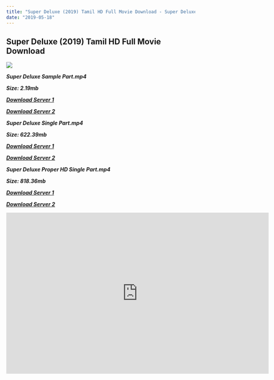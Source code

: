```yaml
---
title: "Super Deluxe (2019) Tamil HD Full Movie Download - Super Deluxe Tamil HD Movie Download"
date: "2019-05-18"
---
```


## Super Deluxe (2019) Tamil HD Full Movie Download 

![](https://images.moviebuff.com/4b34bec2-5baa-4897-ad69-3e6cfaa55351?w=1000)

**_Super Deluxe Sample Part.mp4_**

**_Size: 2.19mb_**

**_[Download Server 1](http://b7.wetransfer.vip/files/Tamil{3e481fa13b96e298813a968d76478a0dd6887383e8276579d75a86ec60557583}20Movies/Tamil{3e481fa13b96e298813a968d76478a0dd6887383e8276579d75a86ec60557583}202019{3e481fa13b96e298813a968d76478a0dd6887383e8276579d75a86ec60557583}20Movies/Super{3e481fa13b96e298813a968d76478a0dd6887383e8276579d75a86ec60557583}20Deluxe{3e481fa13b96e298813a968d76478a0dd6887383e8276579d75a86ec60557583}20(2019)/Super{3e481fa13b96e298813a968d76478a0dd6887383e8276579d75a86ec60557583}20Deluxe{3e481fa13b96e298813a968d76478a0dd6887383e8276579d75a86ec60557583}20(2019){3e481fa13b96e298813a968d76478a0dd6887383e8276579d75a86ec60557583}20Proper{3e481fa13b96e298813a968d76478a0dd6887383e8276579d75a86ec60557583}20HDRip/Super{3e481fa13b96e298813a968d76478a0dd6887383e8276579d75a86ec60557583}20Deluxe{3e481fa13b96e298813a968d76478a0dd6887383e8276579d75a86ec60557583}20(2019){3e481fa13b96e298813a968d76478a0dd6887383e8276579d75a86ec60557583}20Sample{3e481fa13b96e298813a968d76478a0dd6887383e8276579d75a86ec60557583}20(640x360).mp4)_**

**_[Download Server 2](http://b7.wetransfer.vip/files/Tamil{3e481fa13b96e298813a968d76478a0dd6887383e8276579d75a86ec60557583}20Movies/Tamil{3e481fa13b96e298813a968d76478a0dd6887383e8276579d75a86ec60557583}202019{3e481fa13b96e298813a968d76478a0dd6887383e8276579d75a86ec60557583}20Movies/Super{3e481fa13b96e298813a968d76478a0dd6887383e8276579d75a86ec60557583}20Deluxe{3e481fa13b96e298813a968d76478a0dd6887383e8276579d75a86ec60557583}20(2019)/Super{3e481fa13b96e298813a968d76478a0dd6887383e8276579d75a86ec60557583}20Deluxe{3e481fa13b96e298813a968d76478a0dd6887383e8276579d75a86ec60557583}20(2019){3e481fa13b96e298813a968d76478a0dd6887383e8276579d75a86ec60557583}20Proper{3e481fa13b96e298813a968d76478a0dd6887383e8276579d75a86ec60557583}20HDRip/Super{3e481fa13b96e298813a968d76478a0dd6887383e8276579d75a86ec60557583}20Deluxe{3e481fa13b96e298813a968d76478a0dd6887383e8276579d75a86ec60557583}20(2019){3e481fa13b96e298813a968d76478a0dd6887383e8276579d75a86ec60557583}20Sample{3e481fa13b96e298813a968d76478a0dd6887383e8276579d75a86ec60557583}20(640x360).mp4)_**

**_Super Deluxe Single Part.mp4_**

**_Size: 622.39mb_**

**_[Download Server 1](http://b2.wetransfer.vip//files/Super{3e481fa13b96e298813a968d76478a0dd6887383e8276579d75a86ec60557583}20Deluxe{3e481fa13b96e298813a968d76478a0dd6887383e8276579d75a86ec60557583}20(2019){3e481fa13b96e298813a968d76478a0dd6887383e8276579d75a86ec60557583}20Single{3e481fa13b96e298813a968d76478a0dd6887383e8276579d75a86ec60557583}20Part{3e481fa13b96e298813a968d76478a0dd6887383e8276579d75a86ec60557583}20(640x360).mp4)_**

**_[Download Server 2](http://b2.wetransfer.vip//files/Super{3e481fa13b96e298813a968d76478a0dd6887383e8276579d75a86ec60557583}20Deluxe{3e481fa13b96e298813a968d76478a0dd6887383e8276579d75a86ec60557583}20(2019){3e481fa13b96e298813a968d76478a0dd6887383e8276579d75a86ec60557583}20Single{3e481fa13b96e298813a968d76478a0dd6887383e8276579d75a86ec60557583}20Part{3e481fa13b96e298813a968d76478a0dd6887383e8276579d75a86ec60557583}20(640x360).mp4)_**

**_Super Deluxe Proper HD Single Part.mp4_**

**_Size: 818.36mb_**

**_[Download Server 1](https://verystream.com/stream/aRHwP85KqQK)_**

**_[Download Server 2](https://verystream.com/stream/aRHwP85KqQK)_**

<iframe allowfullscreen="true" frameborder="0" height="430" scrolling="no" src="https://verystream.com/e/aRHwP85KqQK/" webkitallowfullscreen="true" width="700"></iframe>
